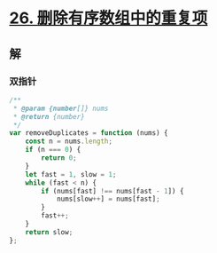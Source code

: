 # [26. 删除有序数组中的重复项](https://leetcode.cn/problems/remove-duplicates-from-sorted-array/)

## 解

### 双指针

```js
/**
 * @param {number[]} nums
 * @return {number}
 */
var removeDuplicates = function (nums) {
    const n = nums.length;
    if (n === 0) {
        return 0;
    }
    let fast = 1, slow = 1;
    while (fast < n) {
        if (nums[fast] !== nums[fast - 1]) {
            nums[slow++] = nums[fast];
        }
        fast++;
    }
    return slow;
};
```

